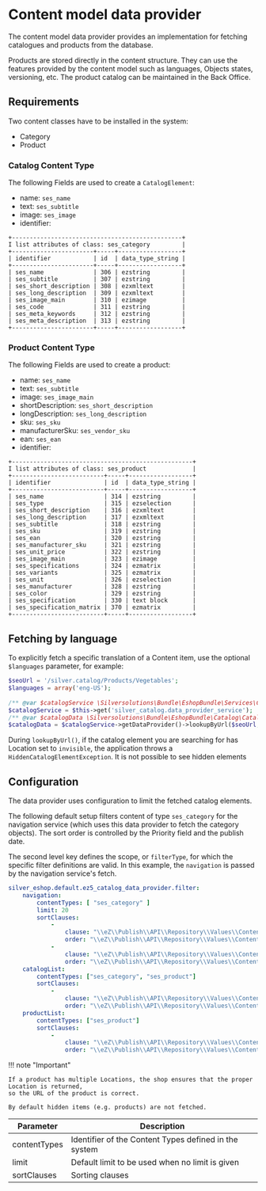 # Content model data provider

The content model data provider provides an implementation for fetching catalogues and products from the database.

Products are stored directly in the content structure.
They can use the features provided by the content model such as languages, Objects states, versioning, etc.
The product catalog can be maintained in the Back Office.

## Requirements

Two content classes have to be installed in the system:

- Category
- Product

### Catalog Content Type

The following Fields are used to create a `CatalogElement`:

- name: `ses_name`
- text: `ses_subtitle`
- image: `ses_image`
- identifier: <main Node ID>

``` 
+------------------------------------------------+
I list attributes of class: ses_category         |
+-----------------------+-----+------------------+
| identifier            | id  | data_type_string |
+-----------------------+-----+------------------+
| ses_name              | 306 | ezstring         |
| ses_subtitle          | 307 | ezstring         |
| ses_short_description | 308 | ezxmltext        |
| ses_long_description  | 309 | ezxmltext        |
| ses_image_main        | 310 | ezimage          |
| ses_code              | 311 | ezstring         |
| ses_meta_keywords     | 312 | ezstring         |
| ses_meta_description  | 313 | ezstring         |
+-----------------------+-----+------------------+
```

### Product Content Type

The following Fields are used to create a product:

- name: `ses_name`
- text: `ses_subtitle`
- image: `ses_image_main`
- shortDescription: `ses_short_description`
- longDescription: `ses_long_description`
- sku: `ses_sku`
- manufacturerSku: `ses_vendor_sku`
- ean: `ses_ean`
- identifier: <main Node ID>

``` 
+---------------------------------------------------+
I list attributes of class: ses_product             |
+--------------------------+-----+------------------+
| identifier               | id  | data_type_string |
+--------------------------+-----+------------------+
| ses_name                 | 314 | ezstring         |
| ses_type                 | 315 | ezselection      |
| ses_short_description    | 316 | ezxmltext        |
| ses_long_description     | 317 | ezxmltext        |
| ses_subtitle             | 318 | ezstring         |
| ses_sku                  | 319 | ezstring         |
| ses_ean                  | 320 | ezstring         |
| ses_manufacturer_sku     | 321 | ezstring         |
| ses_unit_price           | 322 | ezstring         |
| ses_image_main           | 323 | ezimage          |
| ses_specifications       | 324 | ezmatrix         |
| ses_variants             | 325 | ezmatrix         |
| ses_unit                 | 326 | ezselection      |
| ses_manufacturer         | 328 | ezstring         |
| ses_color                | 329 | ezstring         |
| ses_specification        | 330 | text block       |
| ses_specification_matrix | 370 | ezmatrix         |
+--------------------------+-----+------------------+
```

## Fetching by language

To explicitly fetch a specific translation of a Content item, use the optional `$languages` parameter, for example:

``` php
$seoUrl = '/silver.catalog/Products/Vegetables';
$languages = array('eng-US');
 
/** @var $catalogService \Silversolutions\Bundle\EshopBundle\Services\CatalogService */
$catalogService = $this->get('silver_catalog.data_provider_service');
/** @var $catalogData \Silversolutions\Bundle\EshopBundle\Catalog\CatalogElement */
$catalogData = $catalogService->getDataProvider()->lookupByUrl($seoUrl, $languages);
```

During `lookupByUrl()`, if the catalog element you are searching for has Location set to `invisible`,
the application throws a `HiddenCatalogElementException`. It is not possible to see hidden elements

## Configuration

The data provider uses configuration to limit the fetched catalog elements.

The following default setup filters content of type `ses_category` for the navigation service
(which uses this data provider to fetch the category objects).
The sort order is controlled by the Priority field and the publish date.

The second level key defines the scope, or `filterType`, for which the specific filter definitions are valid.
In this example, the `navigation` is passed by the navigation service's fetch.

``` yaml
silver_eshop.default.ez5_catalog_data_provider.filter:
    navigation:
        contentTypes: [ "ses_category" ]
        limit: 20
        sortClauses:
            -
                clause: "\\eZ\\Publish\\API\\Repository\\Values\\Content\\Query\\SortClause\\Location\\Priority"
                order: "\\eZ\\Publish\\API\\Repository\\Values\\Content\\Query::SORT_DESC"
            -
                clause: "\\eZ\\Publish\\API\\Repository\\Values\\Content\\Query\\SortClause\\DatePublished"
                order: "\\eZ\\Publish\\API\\Repository\\Values\\Content\\Query::SORT_ASC"
    catalogList:
        contentTypes: ["ses_category", "ses_product"]
        sortClauses:
            -
                clause: "\\eZ\\Publish\\API\\Repository\\Values\\Content\\Query\\SortClause\\Location\\Priority"
                order: "\\eZ\\Publish\\API\\Repository\\Values\\Content\\Query::SORT_DESC"
    productList:
        contentTypes: ["ses_product"]
        sortClauses:
            -
                clause: "\\eZ\\Publish\\API\\Repository\\Values\\Content\\Query\\SortClause\\Location\\Priority"
                order: "\\eZ\\Publish\\API\\Repository\\Values\\Content\\Query::SORT_DESC"
```

!!! note "Important"

    If a product has multiple Locations, the shop ensures that the proper Location is returned,
    so the URL of the product is correct.

    By default hidden items (e.g. products) are not fetched.

|Parameter|Description|
|--- |--- |
|contentTypes|Identifier of the Content Types defined in the system|
|limit|Default limit to be used when no limit is given|
|sortClauses|Sorting clauses|
